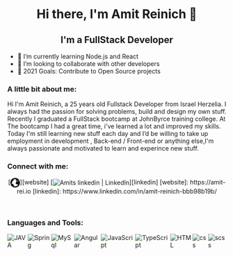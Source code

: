 <h1 align="center">Hi there, I'm Amit Reinich 👋</h1>
<h2 align="center">I'm a FullStack Developer</h2>

- 🌱 I’m currently learning Node.js and React
- 👯 I’m looking to collaborate with other developers
- 🥅 2021 Goals: Contribute to Open Source projects

### A little bit about me:
Hi I'm Amit Reinich, a 25 years old Fullstack Developer from Israel Herzelia.
I always had the passion for solving problems, build and design my own stuff.
Recently I graduated a FullStack bootcamp at JohnByrce training college. At The bootcamp I had a great time, i've learned a lot and improved my skills.
Today I'm still learning new stuff each day and I’d be willing to take up employment in development , Back-end / Front-end or anything else,I'm always passionate and motivated to learn and experince new stuff.


### Connect with me:
<p align="center">
[<img align="center" alt=" Amit Portfolio" width="22px" src="https://raw.githubusercontent.com/iconic/open-iconic/master/svg/globe.svg" />][website]
[<img align="center" alt="Amits linkedin | LinkedIn" width="22px" src="https://cdn.jsdelivr.net/npm/simple-icons@v3/icons/linkedin.svg" />][linkedin]
[website]: https://amit-rei.io
[linkedin]: https://www.linkedin.com/in/amit-reinich-bbb98b19b/
</p>
<br />

### Languages and Tools:

<div style="width:100%;display:flex;justify-content:space-around;align-items:center;">

<img alt="JAVA"  src="https://img.shields.io/badge/Java-ED8B00?style=for-the-badge&logo=java&logoColor=white" />
<img alt="Spring"  src="https://img.shields.io/badge/Spring-6DB33F?style=for-the-badge&logo=spring&logoColor=white" />
<img alt="MySql"  src="https://img.shields.io/badge/MySQL-00000F?style=for-the-badge&logo=mysql&logoColor=white" />
<img alt="Angular"  src="https://img.shields.io/badge/Angular-DD0031?style=for-the-badge&logo=angular&logoColor=white" />
<img alt="JavaScript"  src="https://img.shields.io/badge/JavaScript-323330?style=for-the-badge&logo=javascript&logoColor=F7DF1E" />
<img alt="TypeScript"  src="https://img.shields.io/badge/TypeScript-007ACC?style=for-the-badge&logo=typescript&logoColor=white" />
<img alt="HTML"  src="https://img.shields.io/badge/HTML5-E34F26?style=for-the-badge&logo=html5&logoColor=white" />
<img alt="css"  src="https://img.shields.io/badge/CSS3-1572B6?style=for-the-badge&logo=css3&logoColor=white" />
<img alt="scss"  src="https://img.shields.io/badge/Sass-CC6699?style=for-the-badge&logo=sass&logoColor=white" />

<br />
<br />


